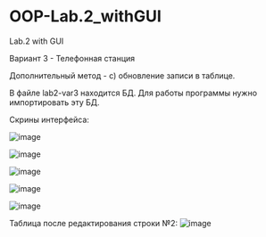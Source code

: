 # OOP-Lab.2_withGUI
Lab.2 with GUI

Вариант 3 - Телефонная станция

Дополнительный метод - c)	обновление записи в таблице.

В файле lab2-var3 находится БД. Для работы программы нужно импортировать эту БД.

Скрины интерфейса:

![image](https://user-images.githubusercontent.com/80198822/114918891-4816ba80-9e30-11eb-9efa-508833211b63.png)

![image](https://user-images.githubusercontent.com/80198822/114918935-5664d680-9e30-11eb-97ca-feaff3db6612.png)

![image](https://user-images.githubusercontent.com/80198822/114919171-94fa9100-9e30-11eb-96ff-9199b138be94.png)

![image](https://user-images.githubusercontent.com/80198822/114918994-68df1000-9e30-11eb-8b13-725ec6b065f5.png)

![image](https://user-images.githubusercontent.com/80198822/114919029-71374b00-9e30-11eb-83be-05c5e76ddfa7.png)

Таблица после редактирования строки №2:
![image](https://user-images.githubusercontent.com/80198822/114979185-1551de00-9e93-11eb-8076-2f4b7c3cdfed.png)
